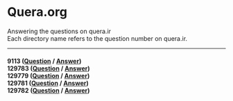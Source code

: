 # Quera.org
Answering the questions on quera.ir <br />
Each directory name refers to the question number on quera.ir.
<hr>
<p>
<h4>
<strong title="مجید، رییس مزرعه"> 9113 </strong> (<a href="https://quera.org/problemset/9113">Question</a> / <a href="https://github.com/Mohammad-Reza-Karami/Quera.org/blob/master/9113/9113%20-%20Answer.py">Answer</a>)
<br/>
<strong title="!سلیب پر مشغله"> 129783 </strong> (<a href="https://quera.org/problemset/129783">Question</a> / <a href="https://github.com/Mohammad-Reza-Karami/Quera.org/blob/master/129783/checker.sh">Answer</a>)
<br/>
<strong title="!سلام بر کدکاپ"> 129779 </strong> (<a href="https://quera.org/problemset/129779">Question</a> / <a href="https://github.com/Mohammad-Reza-Karami/Quera.org/blob/master/129779/hello.sh">Answer</a>)
<br/>
<strong title="سرور بالاست؟"> 129781 </strong> (<a href="https://quera.org/problemset/129781">Question</a> / <a href="https://github.com/Mohammad-Reza-Karami/Quera.org/blob/master/129781/retry.sh">Answer</a>)
<br/>
<strong title="کی کجاست؟"> 129782 </strong> (<a href="https://quera.org/problemset/129782">Question</a> / <a href="https://github.com/Mohammad-Reza-Karami/Quera.org/blob/master/129782/solution.sh">Answer</a>)
</h4>
</p>
